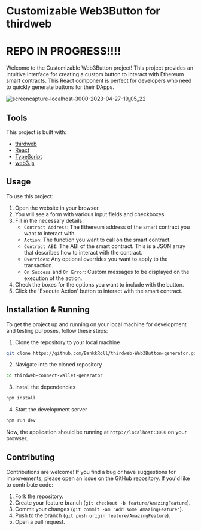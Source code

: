 # Customizable Web3Button for thirdweb


# REPO IN PROGRESS!!!!


Welcome to the Customizable Web3Button project! This project provides an intuitive interface for creating a custom button to interact with Ethereum smart contracts. This React component is perfect for developers who need to quickly generate buttons for their DApps.

![screencapture-localhost-3000-2023-04-27-19_05_22](https://user-images.githubusercontent.com/106103625/235013049-6b5af32c-27e6-4b31-8f79-ee68b1d667f8.png)

## Tools

This project is built with:

- [thirdweb](https://thirdweb.com)
- [React](https://reactjs.org/)
- [TypeScript](https://www.typescriptlang.org/)
- [web3.js](https://web3js.readthedocs.io/en/v1.2.11/)

## Usage 

To use this project:

1. Open the website in your browser.
2. You will see a form with various input fields and checkboxes.
3. Fill in the necessary details:
    - `Contract Address`: The Ethereum address of the smart contract you want to interact with.
    - `Action`: The function you want to call on the smart contract.
    - `Contract ABI`: The ABI of the smart contract. This is a JSON array that describes how to interact with the contract.
    - `Overrides`: Any optional overrides you want to apply to the transaction.
    - `On Success` and `On Error`: Custom messages to be displayed on the execution of the action.
4. Check the boxes for the options you want to include with the button.
5. Click the 'Execute Action' button to interact with the smart contract.

## Installation & Running

To get the project up and running on your local machine for development and testing purposes, follow these steps:

1. Clone the repository to your local machine

```bash
git clone https://github.com/BankkRoll/thirdweb-Web3Button-generator.git
```

2. Navigate into the cloned repository

```bash
cd thirdweb-connect-wallet-generator
```

3. Install the dependencies

```bash
npm install
```

4. Start the development server

```bash
npm run dev
```

Now, the application should be running at `http://localhost:3000` on your browser.


## Contributing

Contributions are welcome! If you find a bug or have suggestions for improvements, please open an issue on the GitHub repository. If you'd like to contribute code:

1. Fork the repository.
2. Create your feature branch (`git checkout -b feature/AmazingFeature`).
3. Commit your changes (`git commit -am 'Add some AmazingFeature'`).
4. Push to the branch (`git push origin feature/AmazingFeature`).
5. Open a pull request.
